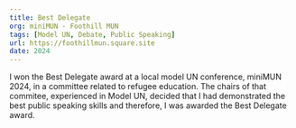 ```yaml
---
title: Best Delegate
org: miniMUN - Foothill MUN
tags: [Model UN, Debate, Public Speaking]
url: https://foothillmun.square.site
date: 2024
---
```


I won the Best Delegate award at a local model UN conference, miniMUN 2024, in a committee related to refugee education. The chairs of that commitee, experienced in Model UN, decided that I had demonstrated the best public speaking skills and therefore, I was awarded the Best Delegate award.